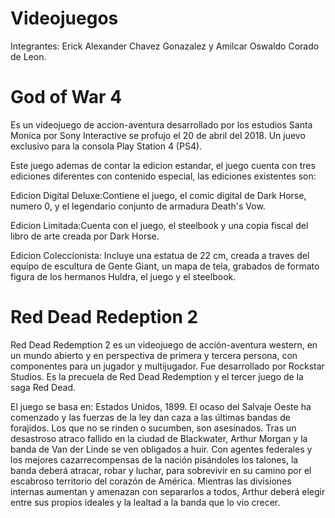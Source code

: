 # Videojuegos
Integrantes: Erick Alexander Chavez Gonazalez y Amilcar Oswaldo Corado de Leon.

# God of War 4

Es un videojuego de accion-aventura desarrollado por los estudios Santa Monica por Sony Interactive se profujo el 20 de abril del 2018. Un juevo exclusivo para la consola Play Station 4 (PS4).

Este juego ademas de contar la edicion estandar, el juego cuenta con tres ediciones diferentes con contenido especial, las ediciones existentes son:

Edicion Digital Deluxe:Contiene el juego, el comic digital de Dark Horse, numero 0, y el legendario conjunto de armadura Death's Vow.

Edicion Limitada:Cuenta con el juego, el steelbook y una copia fiscal del libro de arte creada por Dark Horse.

Edicion Coleccionista: Incluye una estatua de 22 cm, creada a traves del equipo de escultura de Gente Giant, un mapa de tela, grabados de formato figura de los hermanos Huldra, el juego y el steelbook.

# Red Dead Redeption 2

Red Dead Redemption 2 es un videojuego de acción-aventura western, en un mundo abierto y en perspectiva de primera y tercera persona, con componentes para un jugador y multijugador. Fue desarrollado por Rockstar Studios. Es la precuela de Red Dead Redemption y el tercer juego de la saga Red Dead.

El juego se basa en: Estados Unidos, 1899. El ocaso del Salvaje Oeste ha comenzado y las fuerzas de la ley dan caza a las últimas bandas de forajidos. Los que no se rinden o sucumben, son asesinados. Tras un desastroso atraco fallido en la ciudad de Blackwater, Arthur Morgan y la banda de Van der Linde se ven obligados a huir. Con agentes federales y los mejores cazarrecompensas de la nación pisándoles los talones, la banda deberá atracar, robar y luchar, para sobrevivir en su camino por el escabroso territorio del corazón de América. Mientras las divisiones internas aumentan y amenazan con separarlos a todos, Arthur deberá elegir entre sus propios ideales y la lealtad a la banda que lo vio crecer.

